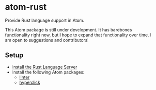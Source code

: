 # atom-rust

Provide Rust language support in Atom.

This Atom package is still under development. It has barebones functionality
right now, but I hope to expand that functionality over time. I am open to
suggestions and contributors!

## Setup

- [Install the Rust Language Server](https://github.com/rust-lang-nursery/rls#setup)
- Install the following Atom packages:
  - [linter](https://atom.io/packages/linter)
  - [hyperclick](https://atom.io/packages/hyperclick)
